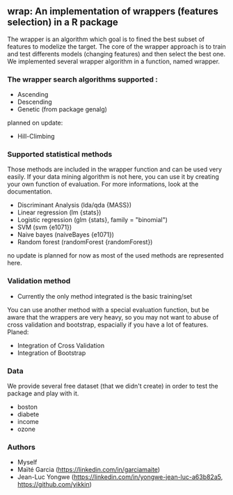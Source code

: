 ## wrap: An implementation of wrappers (features selection) in a R package
The wrapper is an algorithm which goal is to fined the best subset of features to modelize the target. 
The core of the wrapper approach is to train and test differents models (changing features) and then select the best one.
We implemented several wrapper algorithm in a function, named wrapper. 
### The wrapper search algorithms supported :  
- Ascending 
- Descending
- Genetic (from package genalg)

planned on update: 
- Hill-Climbing 

### Supported statistical methods
Those methods are included in the wrapper function and can be used very easily. 
If your data mining algorithm is not here, you can use it by creating your own function of evaluation. 
For more informations, look at the documentation.
- Discriminant Analysis         (lda/qda {MASS})
- Linear regression             (lm {stats}) 
- Logistic regression           (glm {stats}, family = "binomial") 
- SVM                           (svm {e1071})
- Naive bayes                   (naiveBayes {e1071})
- Random forest                 (randomForest {randomForest})

no update is planned for now as most of the used methods are represented here.
### Validation method  
- Currently the only method integrated is the basic training/set

You can use another method with a special evaluation function, but be aware that the wrappers are very heavy, so you may not want to abuse of cross validation and bootstrap, espacially if you have a lot of features.<br />
Planed:
- Integration of Cross Validation
- Integration of Bootstrap

### Data
We provide several free dataset (that we didn't create) in order to test the package and play with it.
- boston
- diabete
- income
- ozone

### Authors
- Myself
- Maïté Garcia (https://linkedin.com/in/garciamaite)
- Jean-Luc Yongwe (https://linkedin.com/in/yongwe-jean-luc-a63b82a5, https://github.com/yikkin)
